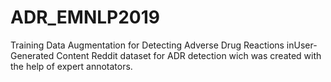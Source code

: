 # ADR_EMNLP2019
Training Data Augmentation for Detecting Adverse Drug Reactions inUser-Generated Content
Reddit dataset for ADR detection wich was created with the help of expert annotators.
